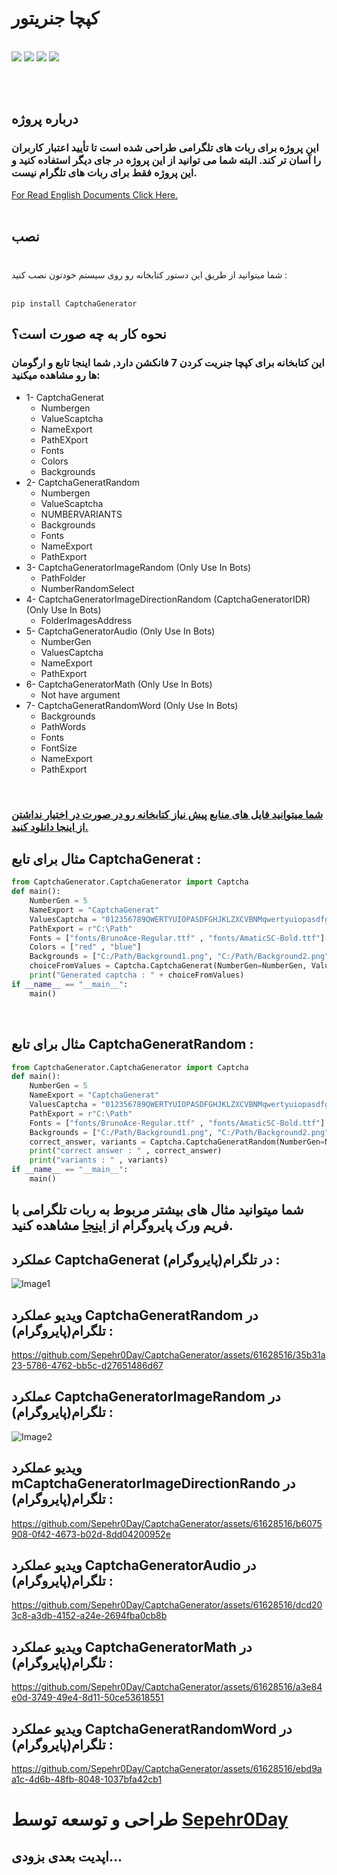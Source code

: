 # کپچا جنریتور
  <br>
  <a href="https://pypi.org/project/Pillow/"><img src="https://img.shields.io/badge/CaptchaGenerator-1.1.6-Green" ></a>
  <a href="https://pypi.org/project/Pyrogram/"><img src="https://img.shields.io/badge/pyrogram-2.0.106-orange" ></a>
  <a href="https://pypi.org/project/Pillow/"><img src="https://img.shields.io/badge/Pillow-9.4.0-red" ></a>
  <a href="https://pypi.org/project/gTTS/"><img src="https://img.shields.io/badge/gTTS-2.3.2-blue" ></a> 
  
    
  
<br><br>

## درباره پروژه
### این پروژه برای ربات های تلگرامی طراحی شده است تا تأیید اعتبار کاربران را آسان تر کند. البته شما می توانید از این پروژه در جای دیگر استفاده کنید و این پروژه فقط برای ربات های تلگرام نیست.
<a href="https://github.com/Sepehr0Day/CaptchaGenerator/blob/main/README.md">For Read English Documents Click Here.</a> 
<br><br>

## نصب
### 
<br>
شما میتوانید از طریق این دستور کتابخانه رو روی سیستم خودتون نصب کنید : 
<br><br>

```
pip install CaptchaGenerator
```

## نحوه کار به چه صورت است؟
### این کتابخانه برای کپچا جنریت کردن 7 فانکشن دارد, شما اینجا تابع و ارگومان ها رو مشاهده میکنید:
   * 1- CaptchaGenerat
      * Numbergen
      * ValueScaptcha
      * NameExport
      * PathEXport
      * Fonts
      * Colors
      * Backgrounds   
   * 2- CaptchaGeneratRandom
      * Numbergen
      * ValueScaptcha
      * NUMBERVARIANTS
      * Backgrounds
      * Fonts
      * NameExport
      * PathExport
   * 3- CaptchaGeneratorImageRandom (Only Use In Bots)
      * PathFolder
      * NumberRandomSelect
   * 4- CaptchaGeneratorImageDirectionRandom (CaptchaGeneratorIDR) (Only Use In Bots)
      * FolderImagesAddress
   * 5- CaptchaGeneratorAudio (Only Use In Bots)
      * NumberGen
      * ValuesCaptcha
      * NameExport 
      * PathExport
   * 6- CaptchaGeneratorMath (Only Use In Bots)
      *  Not have argument
   * 7- CaptchaGeneratRandomWord (Only Use In Bots)
      * Backgrounds
      * PathWords 
      * Fonts 
      * FontSize 
      * NameExport 
      * PathExport
<br>

### <a href="https://github.com/Sepehr0Day/CaptchaGenerator/blob/main/Font%20%2C%20Background%20And%20Photo.zip">شما میتوانید فایل های منابع پیش نیاز کتابخانه رو در صورت در اختیار نداشتن  از اینجا دانلود کنید.</a>

## مثال برای تابع CaptchaGenerat :
```python
from CaptchaGenerator.CaptchaGenerator import Captcha
def main():
    NumberGen = 5
    NameExport = "CaptchaGenerat"  
    ValuesCaptcha = "012356789QWERTYUIOPASDFGHJKLZXCVBNMqwertyuiopasdfghjklzxcvbnm!@#$%&*"  
    PathExport = r"C:\Path" 
    Fonts = ["fonts/BrunoAce-Regular.ttf" , "fonts/AmaticSC-Bold.ttf"]['AmaticSC-Bold.ttf', 'AmaticSC-Regular.ttf', 'ArchitectsDaughter-Regular.ttf']
    Colors = ["red" , "blue"] 
    Backgrounds = ["C:/Path/Background1.png", "C:/Path/Background2.png", "C:/Path/Background3.png"]
    choiceFromValues = Captcha.CaptchaGenerat(NumberGen=NumberGen, ValuesCaptcha=ValuesCaptcha, NameExport=NameExport, PathExport=PathExport, Fonts=Fonts, Colors=Colors, Backgrounds=Backgrounds)
    print("Generated captcha : " + choiceFromValues)
if __name__ == "__main__":
    main()
```
<br>

## مثال برای تابع CaptchaGeneratRandom :


```python
from CaptchaGenerator.CaptchaGenerator import Captcha
def main():
    NumberGen = 5
    NameExport = "CaptchaGenerat"  
    ValuesCaptcha = "012356789QWERTYUIOPASDFGHJKLZXCVBNMqwertyuiopasdfghjklzxcvbnm!@#$%&*"  
    PathExport = r"C:\Path" 
    Fonts = ["fonts/BrunoAce-Regular.ttf" , "fonts/AmaticSC-Bold.ttf"]
    Backgrounds = ["C:/Path/Background1.png", "C:/Path/Background2.png", "C:/Path/Background3.png"]
    correct_answer, variants = Captcha.CaptchaGeneratRandom(NumberGen=NumberGen , ValuesCaptcha=ValuesCaptcha , NumberVariants=5 , Backgrounds=Backgrounds , Fonts=Fonts , NameExport=NameExport , PathExport=PathExport)
    print("correct answer : " , correct_answer)
    print("variants : " , variants)
if __name__ == "__main__":
    main()
```
## شما میتوانید مثال های بیشتر مربوط به ربات تلگرامی با فریم ورک پایروگرام از <a href="">اینجا</a> مشاهده کنید.

## عملکرد CaptchaGenerat در تلگرام(پایروگرام) :
![Image1](https://raw.githubusercontent.com/Sepehr0Day/CaptchaGenerator/main/TestTelegramBot.png)
## ویدیو عملکرد CaptchaGeneratRandom در تلگرام(پایروگرام)  :
https://github.com/Sepehr0Day/CaptchaGenerator/assets/61628516/35b31a23-5786-4762-bb5c-d27651486d67
## عملکرد CaptchaGeneratorImageRandom در تلگرام(پایروگرام)  :
![Image2](https://raw.githubusercontent.com/Sepehr0Day/CaptchaGenerator/main/TestCaptchaGeneratorImageRandom.png)
## ویدیو عملکرد mCaptchaGeneratorImageDirectionRando در تلگرام(پایروگرام)  :
https://github.com/Sepehr0Day/CaptchaGenerator/assets/61628516/b6075908-0f42-4673-b02d-8dd04200952e
## ویدیو عملکرد CaptchaGeneratorAudio در تلگرام(پایروگرام)  :
https://github.com/Sepehr0Day/CaptchaGenerator/assets/61628516/dcd203c8-a3db-4152-a24e-2694fba0cb8b
## ویدیو عملکرد CaptchaGeneratorMath در تلگرام(پایروگرام)  :
https://github.com/Sepehr0Day/CaptchaGenerator/assets/61628516/a3e84e0d-3749-49e4-8d11-50ce53618551
## ویدیو عملکرد CaptchaGeneratRandomWord در تلگرام(پایروگرام)  :
https://github.com/Sepehr0Day/CaptchaGenerator/assets/61628516/ebd9aa1c-4d6b-48fb-8048-1037bfa42cb1
# طراحی و توسعه توسط <a href="https://t.me/sepehr0day">Sepehr0Day</a>
## اپدیت بعدی بزودی...
